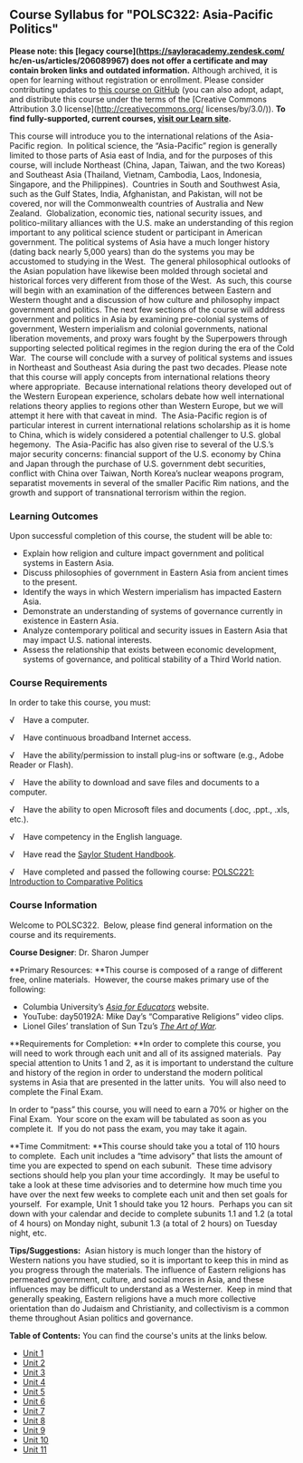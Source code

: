 Course Syllabus for "POLSC322: Asia-Pacific Politics"
-----------------------------------------------------

**Please note: this [legacy course](https://sayloracademy.zendesk.com/
hc/en-us/articles/206089967) does not offer a certificate and may contain 
broken links and outdated information.** Although archived, it is open 
for learning without registration or enrollment. Please consider contributing 
updates to [this course on GitHub](https://github.com/saylordotorg/course_polsc322) 
(you can also adopt, adapt, and distribute this course under the terms of 
the [Creative Commons Attribution 3.0 license](http://creativecommons.org/
licenses/by/3.0/)). **To find fully-supported, current courses, [visit our 
Learn site](https://learn.saylor.org).**

This course will introduce you to the international relations of the
Asia-Pacific region.  In political science, the “Asia-Pacific” region is
generally limited to those parts of Asia east of India, and for the
purposes of this course, will include Northeast (China, Japan, Taiwan,
and the two Koreas) and Southeast Asia (Thailand, Vietnam, Cambodia,
Laos, Indonesia, Singapore, and the Philippines).  Countries in South
and Southwest Asia, such as the Gulf States, India, Afghanistan, and
Pakistan, will not be covered, nor will the Commonwealth countries of
Australia and New Zealand.  Globalization, economic ties, national
security issues, and politico-military alliances with the U.S. make an
understanding of this region important to any political science student
or participant in American government. The political systems of Asia
have a much longer history (dating back nearly 5,000 years) than do the
systems you may be accustomed to studying in the West.  The general
philosophical outlooks of the Asian population have likewise been molded
through societal and historical forces very different from those of the
West.  As such, this course will begin with an examination of the
differences between Eastern and Western thought and a discussion of how
culture and philosophy impact government and politics. The next few
sections of the course will address government and politics in Asia by
examining pre-colonial systems of government, Western imperialism and
colonial governments, national liberation movements, and proxy wars
fought by the Superpowers through supporting selected political regimes
in the region during the era of the Cold War.  The course will conclude
with a survey of political systems and issues in Northeast and Southeast
Asia during the past two decades. Please note that this course will
apply concepts from international relations theory where appropriate. 
Because international relations theory developed out of the Western
European experience, scholars debate how well international relations
theory applies to regions other than Western Europe, but we will attempt
it here with that caveat in mind.  The Asia-Pacific region is of
particular interest in current international relations scholarship as it
is home to China, which is widely considered a potential challenger to
U.S. global hegemony.  The Asia-Pacific has also given rise to several
of the U.S.’s major security concerns: financial support of the U.S.
economy by China and Japan through the purchase of U.S. government debt
securities, conflict with China over Taiwan, North Korea’s nuclear
weapons program, separatist movements in several of the smaller Pacific
Rim nations, and the growth and support of transnational terrorism
within the region.

### Learning Outcomes

Upon successful completion of this course, the student will be able
to:  
  

-   Explain how religion and culture impact government and political
    systems in Eastern Asia.
-   Discuss philosophies of government in Eastern Asia from ancient
    times to the present.
-   Identify the ways in which Western imperialism has impacted Eastern
    Asia.
-   Demonstrate an understanding of systems of governance currently in
    existence in Eastern Asia.
-   Analyze contemporary political and security issues in Eastern Asia
    that may impact U.S. national interests.
-   Assess the relationship that exists between economic development,
    systems of governance, and political stability of a Third World
    nation.

### Course Requirements

In order to take this course, you must:  
  
 √    Have a computer.  
  
 √    Have continuous broadband Internet access.  
  
 √    Have the ability/permission to install plug-ins or software (e.g.,
Adobe Reader or Flash).  
  
 √    Have the ability to download and save files and documents to a
computer.  
  
 √    Have the ability to open Microsoft files and documents (.doc,
.ppt., .xls, etc.).  
  
 √    Have competency in the English language.  
  
 √    Have read the [Saylor Student
Handbook](http://www.saylor.org/site/wp-content/uploads/2012/05/Saylor-StudentHandbook.pdf).  
  
 √    Have completed and passed the following course: [POLSC221:
Introduction to Comparative
Politics](http://www.saylor.org/courses/polsc221/)

### Course Information

Welcome to POLSC322.  Below, please find general information on the
course and its requirements.

**Course Designer**: Dr. Sharon Jumper

**Primary Resources: **This course is composed of a range of different
free, online materials.  However, the course makes primary use of the
following:

-   Columbia University’s *[Asia for
    Educators](http://afe.easia.columbia.edu/)* website.
-   YouTube: day50192A: Mike Day’s “Comparative Religions” video clips.
-   Lionel Giles’ translation of Sun Tzu’s [*The Art of
    War*](http://www.chinapage.com/sunzi-e.html)*.*

**Requirements for Completion: **In order to complete this course, you
will need to work through each unit and all of its assigned materials.
 Pay special attention to Units 1 and 2, as it is important to
understand the culture and history of the region in order to understand
the modern political systems in Asia that are presented in the latter
units.  You will also need to complete the Final Exam.

In order to “pass” this course, you will need to earn a 70% or higher on
the Final Exam.  Your score on the exam will be tabulated as soon as you
complete it.  If you do not pass the exam, you may take it again.

**Time Commitment: **This course should take you a total of 110 hours
to complete.  Each unit includes a “time advisory” that lists the amount
of time you are expected to spend on each subunit.  These time advisory
sections should help you plan your time accordingly.  It may be useful
to take a look at these time advisories and to determine how much time
you have over the next few weeks to complete each unit and then set
goals for yourself.  For example, Unit 1 should take you 12 hours.
 Perhaps you can sit down with your calendar and decide to
complete subunits 1.1 and 1.2 (a total of 4 hours) on Monday night,
subunit 1.3 (a total of 2 hours) on Tuesday night, etc.

**Tips/Suggestions:**  Asian history is much longer than the history of
Western nations you have studied, so it is important to keep this in
mind as you progress through the materials. The influence of Eastern
religions has permeated government, culture, and social mores in Asia,
and these influences may be difficult to understand as a Westerner.
 Keep in mind that generally speaking, Eastern religions have a much
more collective orientation than do Judaism and Christianity, and
collectivism is a common theme throughout Asian politics and governance.

**Table of Contents:** You can find the course's units at the links below.

- [Unit 1](https://legacy.saylor.org/polsc322/Unit01/)
- [Unit 2](https://legacy.saylor.org/polsc322/Unit02/)
- [Unit 3](https://legacy.saylor.org/polsc322/Unit03/)
- [Unit 4](https://legacy.saylor.org/polsc322/Unit04/)
- [Unit 5](https://legacy.saylor.org/polsc322/Unit05/)
- [Unit 6](https://legacy.saylor.org/polsc322/Unit06/)
- [Unit 7](https://legacy.saylor.org/polsc322/Unit07/)
- [Unit 8](https://legacy.saylor.org/polsc322/Unit08/)
- [Unit 9](https://legacy.saylor.org/polsc322/Unit09/)
- [Unit 10](https://legacy.saylor.org/polsc322/Unit10/)
- [Unit 11](https://legacy.saylor.org/polsc322/Unit11/)
